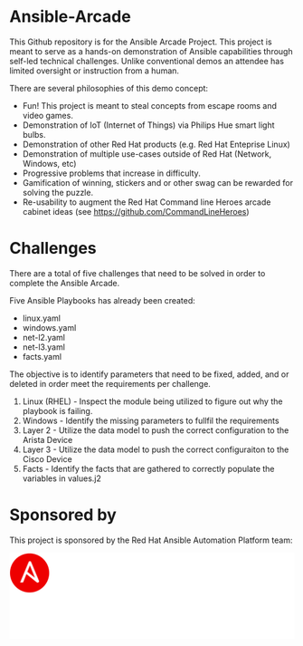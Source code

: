 # Ansible-Arcade

This Github repository is for the Ansible Arcade Project.  This project is meant to serve as a hands-on demonstration of Ansible capabilities through self-led technical challenges.  Unlike conventional demos an attendee has limited oversight or instruction from a human.

There are several philosophies of this demo concept:

- Fun!  This project is meant to steal concepts from escape rooms and video games.
- Demonstration of IoT (Internet of Things) via Philips Hue smart light bulbs.
- Demonstration of other Red Hat products (e.g. Red Hat Enteprise Linux)
- Demonstration of multiple use-cases outside of Red Hat (Network, Windows, etc)
- Progressive problems that increase in difficulty.
- Gamification of winning, stickers and or other swag can be rewarded for solving the puzzle.
- Re-usability to augment the Red Hat Command line Heroes arcade cabinet ideas (see https://github.com/CommandLineHeroes)

# Challenges
There are a total of five challenges that need to be solved in order to complete the Ansible Arcade.

Five Ansible Playbooks has already been created:
- linux.yaml
- windows.yaml
- net-l2.yaml
- net-l3.yaml
- facts.yaml

The objective is to identify parameters that need to be fixed, added, and or deleted in order meet the requirements per challenge.

1. Linux (RHEL) - Inspect the module being utilized to figure out why the playbook is failing.
2. Windows - Identify the missing parameters to fullfil the requirements
3. Layer 2 - Utilize the data model to push the correct configuration to the Arista Device
4. Layer 3 - Utilize the data model to push the correct configuraiton to the Cisco Device
5. Facts - Identify the facts that are gathered to correctly populate the variables in values.j2

# Sponsored by

This project is sponsored by the Red Hat Ansible Automation Platform team:

![ansible platform logo](roles/website/files/webpage_logo.png)
